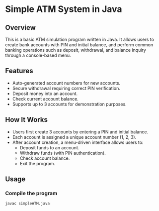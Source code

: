 # Simple ATM System in Java

## Overview
This is a basic ATM simulation program written in Java. It allows users to create bank accounts with PIN and initial balance, and perform common banking operations such as deposit, withdrawal, and balance inquiry through a console-based menu.

## Features
- Auto-generated account numbers for new accounts.
- Secure withdrawal requiring correct PIN verification.
- Deposit money into an account.
- Check current account balance.
- Supports up to 3 accounts for demonstration purposes.

## How It Works
- Users first create 3 accounts by entering a PIN and initial balance.
- Each account is assigned a unique account number (1, 2, 3).
- After account creation, a menu-driven interface allows users to:
  - Deposit funds to an account.
  - Withdraw funds (with PIN authentication).
  - Check account balance.
  - Exit the program.

## Usage

### Compile the program
```bash
javac simpleATM.java
